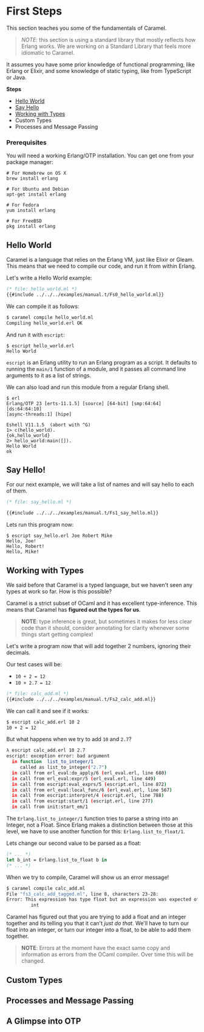 # First Steps

This section teaches you some of the fundamentals of Caramel.

> *NOTE*: this section is using a standard library that mostly reflects how
> Erlang works. We are working on a Standard Library that feels more idiomatic
> to Caramel.

It assumes you have some prior knowledge of functional programming, like
Erlang or Elixir, and some knowledge of static typing, like from TypeScript
or Java.

**Steps**
* [Hello World](#hello-world)
* [Say Hello](#say-hello)
* [Working with Types](#working-with-types)
* Custom Types
* Processes and Message Passing

### Prerequisites

You will need a working Erlang/OTP installation. You can get one from your
package manager:

```
# For Homebrew on OS X
brew install erlang

# For Ubuntu and Debian
apt-get install erlang

# For Fedora
yum install erlang

# For FreeBSD
pkg install erlang
```

## Hello World

Caramel is a language that relies on the Erlang VM, just like Elixir or
Gleam. This means that we need to compile our code, and run it from within
Erlang.

Let's write a Hello World example:

```ocaml
(* file: hello_world.ml *)
{{#include ../../../examples/manual.t/Fs0_hello_world.ml}}
```

We can compile it as follows:

```bash
$ caramel compile hello_world.ml
Compiling hello_world.erl OK
```

And run it with `escript`:

```
$ escript hello_world.erl
Hello World
```

`escript` is an Erlang utility to run an Erlang program as a script. It
defaults to running the `main/1` function of a module, and it passes all
command line arguments to it as a list of strings.

We can also load and run this module from a regular Erlang shell.

```
$ erl
Erlang/OTP 23 [erts-11.1.5] [source] [64-bit] [smp:64:64] [ds:64:64:10]
[async-threads:1] [hipe]

Eshell V11.1.5  (abort with ^G)
1> c(hello_world).
{ok,hello_world}
2> hello_world:main([]).
Hello World
ok
```

## Say Hello!

For our next example, we will take a list of names and will say hello to each of them.

```ocaml
(* file: say_hello.ml *)

{{#include ../../../examples/manual.t/Fs1_say_hello.ml}}
```

Lets run this program now:

```
$ escript say_hello.erl Joe Robert Mike
Hello, Joe!
Hello, Robert!
Hello, Mike!
```

## Working with Types

We said before that Caramel is a typed language, but we haven't seen any
types at work so far. How is this possible?

Caramel is a strict subset of OCaml and it has excellent type-inference. This
means that Caramel has **figured out the types for us**.

> **NOTE**: type inference is great, but sometimes it makes for less clear code
> than it should, consider annotating for clarity whenever some things start
> getting complex!

Let's write a program now that will add together 2 numbers, ignoring their
decimals.

Our test cases will be:

* `10 + 2 = 12`
* `10 + 2.7 = 12`

```ocaml
(* file: calc_add.ml *)
{{#include ../../../examples/manual.t/Fs2_calc_add.ml}}
```

We can call it and see if it works:

```bash
$ escript calc_add.erl 10 2
10 + 2 = 12
```

But what happens when we try to add `10` and `2.7`?

```bash
λ escript calc_add.erl 10 2.7
escript: exception error: bad argument
  in function  list_to_integer/1
     called as list_to_integer("2.7")
  in call from erl_eval:do_apply/6 (erl_eval.erl, line 680)
  in call from erl_eval:expr/5 (erl_eval.erl, line 449)
  in call from escript:eval_exprs/5 (escript.erl, line 872)
  in call from erl_eval:local_func/6 (erl_eval.erl, line 567)
  in call from escript:interpret/4 (escript.erl, line 788)
  in call from escript:start/1 (escript.erl, line 277)
  in call from init:start_em/1
```

The `Erlang.list_to_integer/1` function tries to parse a string into an
Integer, not a Float. Since Erlang makes a distinction between those at this
level, we have to use another function for this: `Erlang.list_to_float/1`.

Lets change our second value to be parsed as a float:

```ocaml
(* ... *)
let b_int = Erlang.list_to_float b in
(* ... *)
```

When we try to compile, Caramel will show us an error message!


```bash
$ caramel compile calc_add.ml
File "fs3_calc_add_tagged.ml", line 8, characters 23-28:
Error: This expression has type float but an expression was expected of type
         int
```

Caramel has figured out that you are trying to add a float and an integer
together and its telling you that it can't _just do that_. We'll have to turn
our float into an integer, or turn our integer into a float, to be able to add
them together.

> **NOTE**: Errors at the moment have the exact same copy and information as
> errors from the OCaml compiler. Over time this will be changed.

## Custom Types

## Processes and Message Passing

## A Glimpse into OTP
